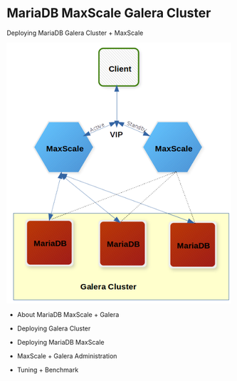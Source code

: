 # MariaDB MaxScale Galera Cluster

Deploying MariaDB Galera Cluster + MaxScale

<img src="images/MaxScale-Galera-Cluster.png" />

- About MariaDB MaxScale + Galera

- Deploying Galera Cluster

- Deploying MariaDB MaxScale

- MaxScale + Galera Administration

- Tuning + Benchmark
